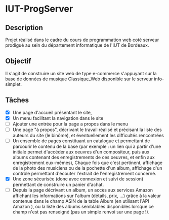 # IUT-ProgServer

## Description

Projet réalisé dans le cadre du cours de programmation web coté serveur prodigué au sein du département informatique de l'IUT de Bordeaux.

## Objectif

Il s'agit de construire un site web de type e-commerce s'appuyant sur la base de données de musique Classique_Web disponible sur le serveur info-simplet.

## Tâches

- [x] Une page d'accueil présentant le site,
- [x] Un menu facilitant la navigation dans le site
- [ ] Ajouter une entrée pour la page a propos dans le menu
- [ ] Une page "à propos", décrivant le travail réalisé et précisant la liste des auteurs du site (le binôme), et éventuellement les difficultés rencontrées
- [ ] Un ensemble de pages constituant un catalogue et permettant de parcourir le contenu de la base (par exemple : un lien qui à partir d'une initiale permet d'accéder aux oeuvres d'un compositeur, puis aux albums contenant des enregistrements de ces oeuvres, et enfin aux enregistrement eux-mêmes), Chaque fois que c'est pertinent, affichage de la photo des musiciens ou de la pochette d'un album, affichage d'un contrôle permettant d'écouter l'extrait de l'enregistrement concerné.
- [x] Une zone sécurisée (donc avec connexion et suivi de session) permettant de construire un panier d'achat.
- [ ] Depuis la page décrivant un album, un accès aux services Amazon affichant les informations sur l'album (détails, prix, ...) grâce à la valeur contenue dans le champ ASIN de la table Album (en utilisant l'API Amazon ), ou la liste des albums semblables disponibles lorsque ce champ n'est pas renseigné (pas un simple renvoi sur une page !).
